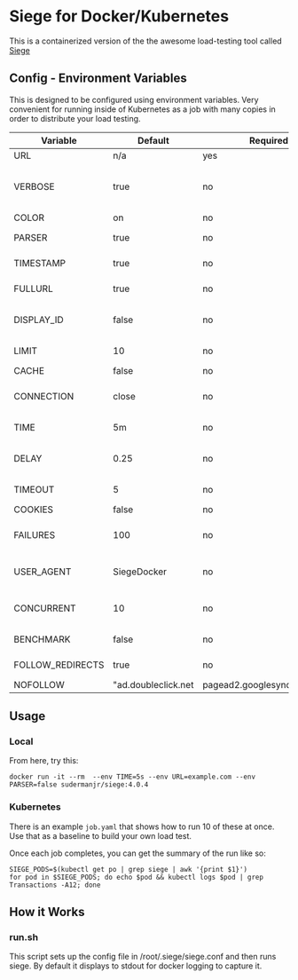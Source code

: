 # Siege for Docker/Kubernetes

This is a containerized version of the the awesome load-testing tool called [Siege](https://www.joedog.org/)

## Config - Environment Variables

This is designed to be configured using environment variables. Very convenient for running inside of Kubernetes as a job with many copies in order to distribute your load testing.

|Variable  |Default|Required?|Description|
|----------|-------|---------|-----------|
|URL       |n/a    |yes      |the url to siege|
|VERBOSE   |true   |no       |show output on stdou (recommended true)|
|COLOR     |on     |no       |colorized output|
|PARSER    |true   |no       |true downloads css,js,etc.|
|TIMESTAMP |true   |no       |show timestamp in output|
|FULLURL   |true   |no       |display full URL in output|
|DISPLAY_ID|false  |no       |show siege user id in verbose mode|
|LIMIT     |10     |no       |max number of threads|
|CACHE     |false  |no       |respect caching|
|CONNECTION|close  |no       |what to do with the connection when complete|
|TIME      |5m     |no       |amount of time to run the siege|
|DELAY     |0.25   |no       |how long between requests|
|TIMEOUT   |5      |no       |timeout of requests|
|COOKIES   |false  |no       |keep cookies?|
|FAILURES  |100    |no       |number of failures before quitting|
|USER_AGENT|SiegeDocker|no   |the user agent string of the siege|
|CONCURRENT|10     |no       |number of concurrent siege users|
|BENCHMARK |false  |no       |true sets  the delay to 0|
|FOLLOW_REDIRECTS|true|no    |should requests follow redirects|
|NOFOLLOW  |"ad.doubleclick.net|pagead2.googlesyndication.com|ads.pubsqrd.com|ib.adnxs.com"|no|redirect urls to ignore|

## Usage

### Local

From here, try this:

`docker run -it --rm  --env TIME=5s --env URL=example.com --env PARSER=false sudermanjr/siege:4.0.4`

### Kubernetes

There is an example `job.yaml` that shows how to run 10 of these at once.  Use that as a baseline to build your own load test.

Once each job completes, you can get the summary of the run like so:

```
SIEGE_PODS=$(kubectl get po | grep siege | awk '{print $1}')
for pod in $SIEGE_PODS; do echo $pod && kubectl logs $pod | grep Transactions -A12; done
```

## How it Works

### run.sh

This script sets up the config file in /root/.siege/siege.conf and then runs siege.  By default it displays to stdout for docker logging to capture it.
